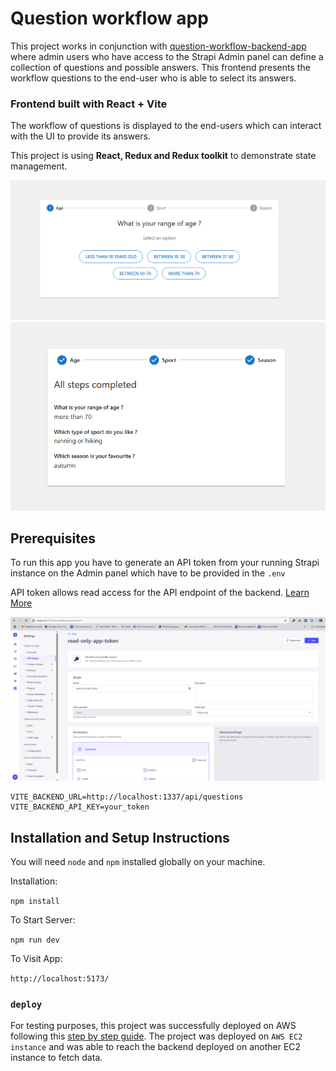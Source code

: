 # Question workflow app
This project works in conjunction with [question-workflow-backend-app](https://github.com/lrasata/question-workflow-backend-app) where admin users who have access to the Strapi Admin panel can define a collection of questions and possible answers.
This frontend presents the workflow questions to the end-user who is able to select its answers.


### Frontend built with React + Vite

The workflow of questions is displayed to the end-users which can interact with the UI to provide its answers.

This project is using **React, Redux and Redux toolkit** to demonstrate state management.

![frontend-question](./docs/frontend-question.png)
![frontend-answer-summary](./docs/frontend-answer-summary.png)


## Prerequisites
To run this app you have to generate an API token from your running Strapi instance on the Admin panel which have to be provided in the `.env`

API token allows read access for the API endpoint of the backend. [Learn More](https://docs.strapi.io/dev-docs/configurations/api-tokens)

![api-token](./docs/api-token.png)

```
VITE_BACKEND_URL=http://localhost:1337/api/questions
VITE_BACKEND_API_KEY=your_token
```

## Installation and Setup Instructions

You will need `node` and `npm` installed globally on your machine.

Installation:

`npm install`


To Start Server:

`npm run dev`

To Visit App:

`http://localhost:5173/`

### `deploy`

For testing purposes, this project was successfully deployed on AWS following this [step by step guide](https://vanu-verma.medium.com/publish-a-vitejs-react-web-app-to-production-using-ec2-and-apache2-ec86a61c5e17).
The project was deployed on `AWS EC2 instance` and was able to reach the backend deployed on another EC2 instance to fetch data.
